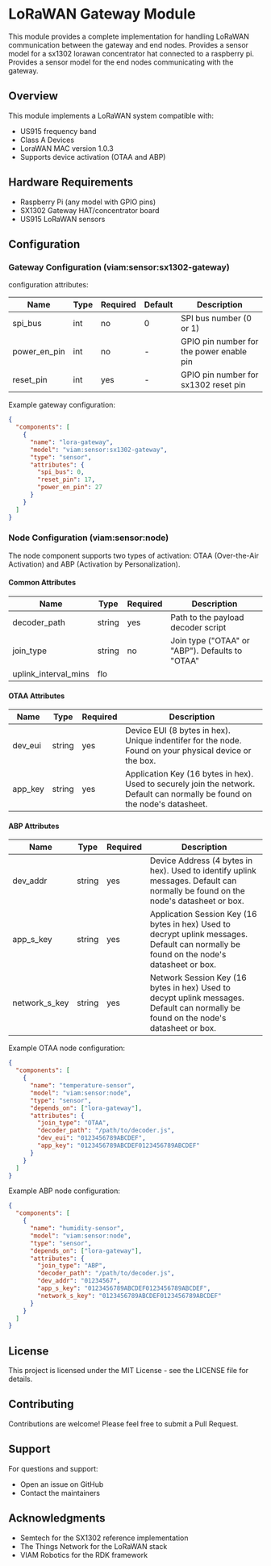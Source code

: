 # LoRaWAN Gateway Module

This module provides a complete implementation for handling LoRaWAN communication between the gateway and end nodes.
Provides a sensor model for a sx1302 lorawan concentrator hat connected to a raspberry pi.
Provides a sensor model for the end nodes communicating with the gateway.

## Overview

This module implements a LoRaWAN system compatible with:
- US915 frequency band
- Class A Devices
- LoraWAN MAC version 1.0.3
- Supports device activation (OTAA and ABP)

## Hardware Requirements

- Raspberry Pi (any model with GPIO pins)
- SX1302 Gateway HAT/concentrator board
- US915 LoRaWAN sensors

## Configuration

### Gateway Configuration (viam:sensor:sx1302-gateway)

configuration attributes:

| Name | Type | Required | Default | Description |
|------|------|----------|---------|-------------|
| spi_bus | int | no | 0 | SPI bus number (0 or 1) |
| power_en_pin | int | no | - | GPIO pin number for the power enable pin |
| reset_pin | int | yes | - | GPIO pin number for sx1302 reset pin |

Example gateway configuration:
```json
{
  "components": [
    {
      "name": "lora-gateway",
      "model": "viam:sensor:sx1302-gateway",
      "type": "sensor",
      "attributes": {
        "spi_bus": 0,
        "reset_pin": 17,
        "power_en_pin": 27
      }
    }
  ]
}
```

### Node Configuration (viam:sensor:node)

The node component supports two types of activation: OTAA (Over-the-Air Activation) and ABP (Activation by Personalization).

#### Common Attributes

| Name | Type | Required | Description |
|------|------|----------|-------------|
| decoder_path | string | yes | Path to the payload decoder script |
| join_type | string | no | Join type ("OTAA" or "ABP"). Defaults to "OTAA" |
| uplink_interval_mins | flo

#### OTAA Attributes

| Name | Type | Required | Description |
|------|------|----------|-------------|
| dev_eui | string | yes | Device EUI (8 bytes in hex). Unique indentifer for the node. Found on your physical device or the box.|
| app_key | string | yes | Application Key (16 bytes in hex). Used to securely join the network. Default can normally be found on the node's datasheet. |

#### ABP Attributes

| Name | Type | Required | Description |
|------|------|----------|-------------|
| dev_addr | string | yes | Device Address (4 bytes in hex). Used to identify uplink messages. Default can normally be found on the node's datasheet or box. |
| app_s_key | string | yes | Application Session Key (16 bytes in hex) Used to decrypt uplink messages. Default can normally be found on the node's datasheet or box. |
| network_s_key | string | yes | Network Session Key (16 bytes in hex) Used to decypt uplink messages. Default can normally be found on the node's datasheet or box. |

Example OTAA node configuration:
```json
{
  "components": [
    {
      "name": "temperature-sensor",
      "model": "viam:sensor:node",
      "type": "sensor",
      "depends_on": ["lora-gateway"],
      "attributes": {
        "join_type": "OTAA",
        "decoder_path": "/path/to/decoder.js",
        "dev_eui": "0123456789ABCDEF",
        "app_key": "0123456789ABCDEF0123456789ABCDEF"
      }
    }
  ]
}
```

Example ABP node configuration:
```json
{
  "components": [
    {
      "name": "humidity-sensor",
      "model": "viam:sensor:node",
      "type": "sensor",
      "depends_on": ["lora-gateway"],
      "attributes": {
        "join_type": "ABP",
        "decoder_path": "/path/to/decoder.js",
        "dev_addr": "01234567",
        "app_s_key": "0123456789ABCDEF0123456789ABCDEF",
        "network_s_key": "0123456789ABCDEF0123456789ABCDEF"
      }
    }
  ]
}
```

## License

This project is licensed under the MIT License - see the LICENSE file for details.

## Contributing

Contributions are welcome! Please feel free to submit a Pull Request.

## Support

For questions and support:
- Open an issue on GitHub
- Contact the maintainers

## Acknowledgments

- Semtech for the SX1302 reference implementation
- The Things Network for the LoRaWAN stack
- VIAM Robotics for the RDK framework
